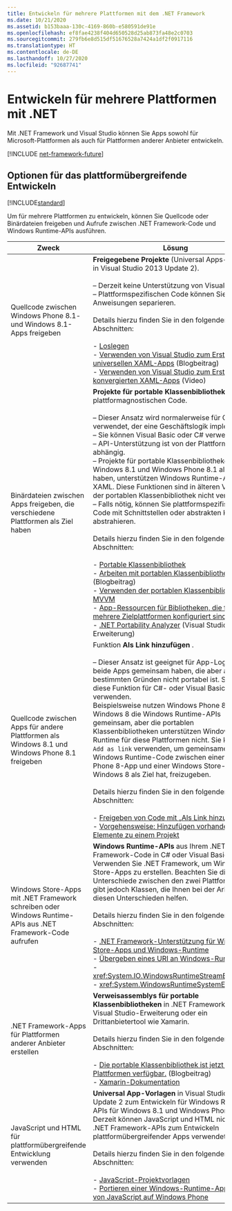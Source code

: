 ```yaml
---
title: Entwickeln für mehrere Plattformen mit dem .NET Framework
ms.date: 10/21/2020
ms.assetid: b153baaa-130c-4169-860b-e580591de91e
ms.openlocfilehash: ef8fae4238f404d650528d25ab873fa48e2c0703
ms.sourcegitcommit: 279fb6e8d515df51676528a7424a1df2f0917116
ms.translationtype: HT
ms.contentlocale: de-DE
ms.lasthandoff: 10/27/2020
ms.locfileid: "92687741"
---
```

# <a name="develop-for-multiple-platforms-with-net-framework"></a>Entwickeln für mehrere Plattformen mit .NET

Mit .NET Framework und Visual Studio können Sie Apps sowohl für Microsoft-Plattformen als auch für Plattformen anderer Anbieter entwickeln.

[!INCLUDE [net-framework-future](../../../includes/net-framework-future.md)]

## <a name="options-for-cross-platform-development"></a>Optionen für das plattformübergreifende Entwickeln

[!INCLUDE[standard](../../../includes/pcl-to-standard.md)]

Um für mehrere Plattformen zu entwickeln, können Sie Quellcode oder Binärdateien freigeben und Aufrufe zwischen .NET Framework-Code und Windows Runtime-APIs ausführen.

|Zweck|Lösung|
|-----------------------|------------|
|Quellcode zwischen Windows Phone 8.1- und Windows 8.1-Apps freigeben|**Freigegebene Projekte** (Universal Apps-Vorlage in Visual Studio 2013 Update 2).<br /><br /> – Derzeit keine Unterstützung von Visual Basic.<br />– Plattformspezifischen Code können Sie mit #`if`-Anweisungen separieren.<br /><br /> Details hierzu finden Sie in den folgenden Abschnitten:<br /><br /> -   [Loslegen](/windows/uwp/get-started/create-uwp-apps)<br />-   [Verwenden von Visual Studio zum Erstellen von universellen XAML-Apps](https://devblogs.microsoft.com/visualstudio/using-visual-studio-to-build-universal-xaml-apps/) (Blogbeitrag)<br />-   [Verwenden von Visual Studio zum Erstellen von konvergierten XAML-Apps](https://channel9.msdn.com/Events/Build/2014/3-591) (Video)|
|Binärdateien zwischen Apps freigeben, die verschiedene Plattformen als Ziel haben|**Projekte für portable Klassenbibliotheken** für plattformagnostischen Code.<br /><br /> – Dieser Ansatz wird normalerweise für Code verwendet, der eine Geschäftslogik implementiert.<br />– Sie können Visual Basic oder C# verwenden.<br />– API-Unterstützung ist von der Plattform abhängig.<br />– Projekte für portable Klassenbibliotheken, die Windows 8.1 und Windows Phone 8.1 als Ziel haben, unterstützen Windows Runtime-APIs und XAML. Diese Funktionen sind in älteren Versionen der portablen Klassenbibliothek nicht verfügbar.<br />– Falls nötig, können Sie plattformspezifischen Code mit Schnittstellen oder abstrakten Klassen abstrahieren.<br /><br /> Details hierzu finden Sie in den folgenden Abschnitten:<br /><br /> -   [Portable Klassenbibliothek](portable-class-library.md)<br />-   [Arbeiten mit portablen Klassenbibliotheken](/archive/blogs/dsplaisted/how-to-make-portable-class-libraries-work-for-you) (Blogbeitrag)<br />-   [Verwenden der portablen Klassenbibliothek mit MVVM](using-portable-class-library-with-model-view-view-model.md) <br />-   [App-Ressourcen für Bibliotheken, die für mehrere Zielplattformen konfiguriert sind](app-resources-for-libraries-that-target-multiple-platforms.md) <br />-   [.NET Portability Analyzer](https://marketplace.visualstudio.com/items?itemName=ConnieYau.NETPortabilityAnalyzer) (Visual Studio-Erweiterung)|
|Quellcode zwischen Apps für andere Plattformen als Windows 8.1 und Windows Phone 8.1 freigeben|Funktion **Als Link hinzufügen** .<br /><br /> – Dieser Ansatz ist geeignet für App-Logik, die beide Apps gemeinsam haben, die aber aus bestimmten Gründen nicht portabel ist. Sie können diese Funktion für C#- oder Visual Basic-Code verwenden.<br />     Beispielsweise nutzen Windows Phone 8 und Windows 8 die Windows Runtime-APIs gemeinsam, aber die portablen Klassenbibliotheken unterstützen Windows Runtime für diese Plattformen nicht. Sie können `Add as link` verwenden, um gemeinsamen Windows Runtime-Code zwischen einer Windows Phone 8-App und einer Windows Store-App, die Windows 8 als Ziel hat, freizugeben.<br /><br /> Details hierzu finden Sie in den folgenden Abschnitten:<br /><br /> -   [Freigeben von Code mit „Als Link hinzufügen“](/previous-versions/windows/apps/jj714082(v=vs.105))<br />-   [Vorgehensweise: Hinzufügen vorhandener Elemente zu einem Projekt](/previous-versions/visualstudio/visual-studio-2010/9f4t9t92(v=vs.100))|
|Windows Store-Apps mit .NET Framework schreiben oder Windows Runtime-APIs aus .NET Framework-Code aufrufen|**Windows Runtime-APIs** aus Ihrem .NET Framework-Code in C# oder Visual Basic. Verwenden Sie .NET Framework, um Windows Store-Apps zu erstellen. Beachten Sie die API-Unterschiede zwischen den zwei Plattformen. Es gibt jedoch Klassen, die Ihnen bei der Arbeit mit diesen Unterschieden helfen.<br /><br /> Details hierzu finden Sie in den folgenden Abschnitten:<br /><br /> -   [.NET Framework-Unterstützung für Windows Store-Apps und Windows-Runtime](support-for-windows-store-apps-and-windows-runtime.md) <br />-   [Übergeben eines URI an Windows-Runtime](passing-a-uri-to-the-windows-runtime.md) <br />-   <xref:System.IO.WindowsRuntimeStreamExtensions><br />-    <xref:System.WindowsRuntimeSystemExtensions>|
|.NET Framework-Apps für Plattformen anderer Anbieter erstellen|**Verweisassemblys für portable Klassenbibliotheken** in .NET Framework und eine Visual Studio-Erweiterung oder ein Drittanbietertool wie Xamarin.<br /><br /> Details hierzu finden Sie in den folgenden Abschnitten:<br /><br /> -   [Die portable Klassenbibliothek ist jetzt auf allen Plattformen verfügbar.](https://devblogs.microsoft.com/dotnet/portable-class-library-pcl-now-available-on-all-platforms/) (Blogbeitrag)<br />-   [Xamarin-Dokumentation](/xamarin)|
|JavaScript und HTML für plattformübergreifende Entwicklung verwenden|**Universal App-Vorlagen** in Visual Studio 2013 Update 2 zum Entwickeln für Windows Runtime-APIs für Windows 8.1 und Windows Phone 8.1. Derzeit können JavaScript und HTML nicht mit .NET Framework-APIs zum Entwickeln plattformübergreifender Apps verwendet werden.<br /><br /> Details hierzu finden Sie in den folgenden Abschnitten:<br /><br /> -   [JavaScript-Projektvorlagen](/previous-versions/windows/apps/hh758331(v=win.10))<br />-   [Portieren einer Windows-Runtime-App mithilfe von JavaScript auf Windows Phone](/previous-versions/windows/apps/dn636144(v=win.10))|
